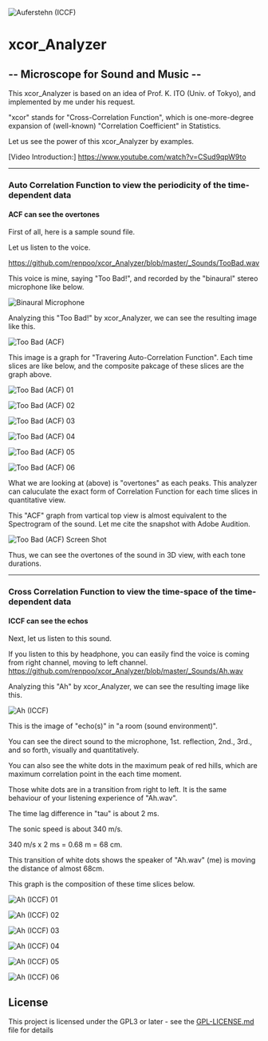 ![Auferstehn (ICCF)](https://github.com/renpoo/xcor_Analyzer/blob/master/images/【ICCF】Marler%20Ressurection%20Climax.png)



# xcor_Analyzer
## -- Microscope for Sound and Music --

This xcor_Analyzer is based on an idea of Prof. K. ITO (Univ. of Tokyo), and implemented by me under his request.

"xcor" stands for "Cross-Correlation Function", which is one-more-degree expansion of (well-known) "Correlation Coefficient" in Statistics.

Let us see the power of this xcor_Analyzer by examples.


[Video Introduction:]
https://www.youtube.com/watch?v=CSud9qpW9to


---

### Auto Correlation Function to view the periodicity of the time-dependent data

#### ACF can see the overtones

First of all, here is a sample sound file.

Let us listen to the voice.

https://github.com/renpoo/xcor_Analyzer/blob/master/_Sounds/TooBad.wav


This voice is mine, saying "Too Bad!", and recorded by the "binaural" stereo microphone like below.

![Binaural Microphone](https://github.com/renpoo/xcor_Analyzer/blob/master/images/BinauralMic.jpeg)

Analyzing this "Too Bad!" by xcor_Analyzer, we can see the resulting image like this.

![Too Bad (ACF)](https://github.com/renpoo/xcor_Analyzer/blob/master/images/01%20(TooBad.wav)%2CACF%20%5BLeft%20%3C-%3ERight%5D%2CtimeS0%2C0.00%2CtimeE0%2C1.40%2Ctau%2C0.010.png)

This image is a graph for "Travering Auto-Correlation Function".
Each time slices are like below, and the composite pakcage of these slices are the graph above.

![Too Bad (ACF) 01](https://github.com/renpoo/xcor_Analyzer/blob/master/images/(TooBad.wav)%2CACF%20%5BLeft%20%3C-%3ERight%5D%2CtimeS0%2C0.00%2CtimeE0%2C1.40%2Ct%2C0.331.jpg)

![Too Bad (ACF) 02](https://github.com/renpoo/xcor_Analyzer/blob/master/images/(TooBad.wav)%2CACF%20%5BLeft%20%3C-%3ERight%5D%2CtimeS0%2C0.00%2CtimeE0%2C1.40%2Ct%2C0.341.jpg)

![Too Bad (ACF) 03](https://github.com/renpoo/xcor_Analyzer/blob/master/images/(TooBad.wav)%2CACF%20%5BLeft%20%3C-%3ERight%5D%2CtimeS0%2C0.00%2CtimeE0%2C1.40%2Ct%2C0.351.jpg)

![Too Bad (ACF) 04](https://github.com/renpoo/xcor_Analyzer/blob/master/images/(TooBad.wav)%2CACF%20%5BLeft%20%3C-%3ERight%5D%2CtimeS0%2C0.00%2CtimeE0%2C1.40%2Ct%2C0.361.jpg)

![Too Bad (ACF) 05](https://github.com/renpoo/xcor_Analyzer/blob/master/images/(TooBad.wav)%2CACF%20%5BLeft%20%3C-%3ERight%5D%2CtimeS0%2C0.00%2CtimeE0%2C1.40%2Ct%2C0.371.jpg)

![Too Bad (ACF) 06](https://github.com/renpoo/xcor_Analyzer/blob/master/images/(TooBad.wav)%2CACF%20%5BLeft%20%3C-%3ERight%5D%2CtimeS0%2C0.00%2CtimeE0%2C1.40%2Ct%2C0.381.jpg)


What we are looking at (above) is "overtones" as each peaks.
This analyzer can caluculate the exact form of Correlation Function for each time slices in quantitative view.


This "ACF" graph from vartical top view is almost equivalent to the Spectrogram of the sound.
Let me cite the snapshot with Adobe Audition.

![Too Bad (ACF) Screen Shot](https://github.com/renpoo/xcor_Analyzer/blob/master/images/Screen%20Shot%20(ACF)%20Too%20Bad.png)

Thus, we can see the overtones of the sound in 3D view, with each tone durations.

---

### Cross Correlation Function to view the time-space of the time-dependent data

#### ICCF can see the echos

Next, let us listen to this sound.

If you listen to this by headphone, you can easily find the voice is coming from right channel, moving to left channel.
https://github.com/renpoo/xcor_Analyzer/blob/master/_Sounds/Ah.wav

Analyzing this "Ah" by xcor_Analyzer, we can see the resulting image like this.

![Ah (ICCF)](https://github.com/renpoo/xcor_Analyzer/blob/master/images/03%20(Ah.wav)%2CICCF%20%5BLeft%20%3C-%3ERight%5D%2CtimeS0%2C0.00%2CtimeE0%2C1.75%2Ctau%2C0.010.png)

This is the image of "echo(s)" in "a room (sound environment)".

You can see the direct sound to the microphone, 1st. reflection, 2nd., 3rd., and so forth, visually and quantitatively.

You can also see the white dots in the maximum peak of red hills, which are maximum correlation point in the each time moment.

Those white dots are in a transition from right to left.  It is the same behaviour of your listening experience of "Ah.wav".

The time lag difference in "tau" is about 2 ms.

The sonic speed is about 340 m/s.

340 m/s x 2 ms = 0.68 m = 68 cm.

This transition of white dots shows the speaker of "Ah.wav" (me) is moving the distance of almost 68cm.


This graph is the composition of these time slices below.

![Ah (ICCF) 01](https://github.com/renpoo/xcor_Analyzer/blob/master/images/(Ah.wav)%2CICCF%20%5BLeft%20%3C-%3ERight%5D%2CtimeS0%2C0.00%2CtimeE0%2C1.75%2Ct%2C0.160.jpg)

![Ah (ICCF) 02](https://github.com/renpoo/xcor_Analyzer/blob/master/images/(Ah.wav)%2CICCF%20%5BLeft%20%3C-%3ERight%5D%2CtimeS0%2C0.00%2CtimeE0%2C1.75%2Ct%2C0.170.jpg)

![Ah (ICCF) 03](https://github.com/renpoo/xcor_Analyzer/blob/master/images/(Ah.wav)%2CICCF%20%5BLeft%20%3C-%3ERight%5D%2CtimeS0%2C0.00%2CtimeE0%2C1.75%2Ct%2C0.180.jpg)

![Ah (ICCF) 04](https://github.com/renpoo/xcor_Analyzer/blob/master/images/(Ah.wav)%2CICCF%20%5BLeft%20%3C-%3ERight%5D%2CtimeS0%2C0.00%2CtimeE0%2C1.75%2Ct%2C0.190.jpg)

![Ah (ICCF) 05](https://github.com/renpoo/xcor_Analyzer/blob/master/images/(Ah.wav)%2CICCF%20%5BLeft%20%3C-%3ERight%5D%2CtimeS0%2C0.00%2CtimeE0%2C1.75%2Ct%2C0.200.jpg)

![Ah (ICCF) 06](https://github.com/renpoo/xcor_Analyzer/blob/master/images/(Ah.wav)%2CICCF%20%5BLeft%20%3C-%3ERight%5D%2CtimeS0%2C0.00%2CtimeE0%2C1.75%2Ct%2C0.210.jpg)


## License

This project is licensed under the GPL3 or later - see the [GPL-LICENSE.md](GPL-LICENSE.md) file for details


